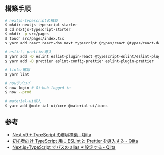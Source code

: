 ## 構築手順

```sh
# nextjs-typescriptの構築
$ mkdir nextjs-typescript-starter
$ cd nextjs-typescript-starter
$ mkdir -p src/pages
$ touch src/pages/index.tsx
$ yarn add react react-dom next typescript @types/react @types/react-dom @types/node

# eslint, prettier導入
$ yarn add -D eslint eslint-plugin-react @typescript-eslint/eslint-plugin @typescript-eslint/parser
$ yarn add -D prettier eslint-config-prettier eslint-plugin-prettier

# linter確認
$ yarn lint

# nowデプロイ
$ now login # Github logged in
$ now --prod

# material-ui導入
$ yarn add @material-ui/core @material-ui/icons
```

## 参考

- [Next v9 + TypeScript の環境構築 - Qiita](https://qiita.com/natsuhiko/items/c6f18187fafed4776c22)
- [初心者向け TypeScript 用に ESLint と Prettier を導入する - Qiita](https://qiita.com/y-w/items/dcf5fb4af52e990109eb)
- [Next.js+TypeScript でパスの alias を設定する - Qiita](https://qiita.com/tatane616/items/e3ee99a181662ad6824b)
